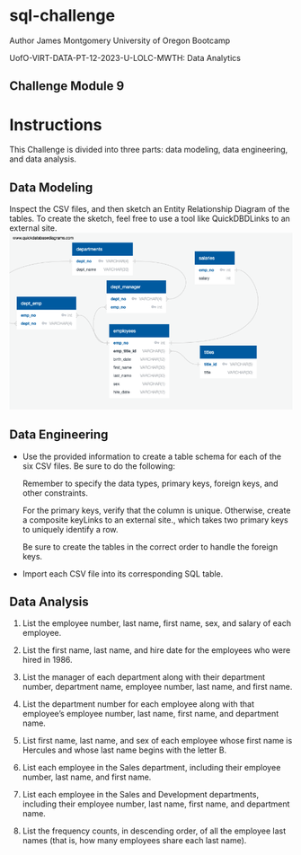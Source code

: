 # sql-challenge
Author James Montgomery University of Oregon Bootcamp

UofO-VIRT-DATA-PT-12-2023-U-LOLC-MWTH: Data Analytics

## Challenge Module 9

# Instructions

This Challenge is divided into three parts: data modeling, data engineering, and data analysis.

## Data Modeling
Inspect the CSV files, and then sketch an Entity Relationship Diagram of the tables. To create the sketch, feel free to use a tool like QuickDBDLinks to an external site.
![Entity Relationship Diagram of EmployeeSQL](/EmployeeSQL/employee_ERD.png?raw=true "Entity Relationship Diagram of EmployeeSQL")

## Data Engineering

* Use the provided information to create a table schema for each of the six CSV files. Be sure to do the following:

  Remember to specify the data types, primary keys, foreign keys, and other constraints.

  For the primary keys, verify that the column is unique. Otherwise, create a composite keyLinks to an external site., which takes two primary keys to uniquely identify a row.

  Be sure to create the tables in the correct order to handle the foreign keys.

* Import each CSV file into its corresponding SQL table.

## Data Analysis

1. List the employee number, last name, first name, sex, and salary of each employee.

2. List the first name, last name, and hire date for the employees who were hired in 1986.

3. List the manager of each department along with their department number, department name, employee number, last name, and first name.

4. List the department number for each employee along with that employee’s employee number, last name, first name, and department name.

5. List first name, last name, and sex of each employee whose first name is Hercules and whose last name begins with the letter B.

6. List each employee in the Sales department, including their employee number, last name, and first name.

7. List each employee in the Sales and Development departments, including their employee number, last name, first name, and department name.

8. List the frequency counts, in descending order, of all the employee last names (that is, how many employees share each last name).

